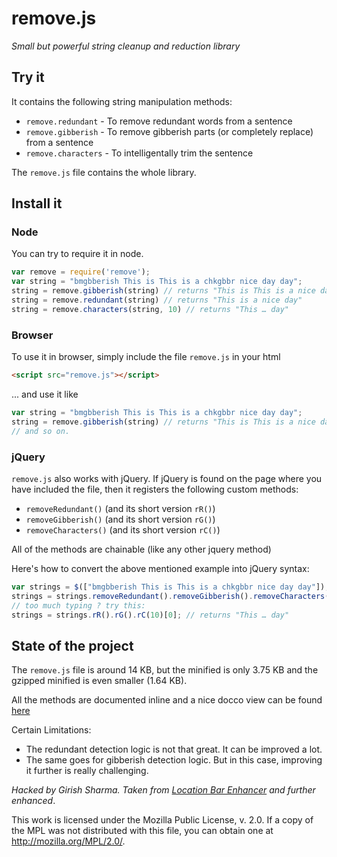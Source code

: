 # remove.js

*Small but powerful string cleanup and reduction library*

## Try it

It contains the following string manipulation methods:

- `remove.redundant` - To remove redundant words from a sentence
- `remove.gibberish` - To remove gibberish parts (or completely replace) from a sentence
- `remove.characters` - To intelligentally trim the sentence

The `remove.js` file contains the whole library.

## Install it

### Node

You can try to require it in node.
```javascript
var remove = require('remove');
var string = "bmgbberish This is This is a chkgbbr nice day day";
string = remove.gibberish(string) // returns "This is This is a nice day day"
string = remove.redundant(string) // returns "This is a nice day"
string = remove.characters(string, 10) // returns "This … day"
```
### Browser

To use it in browser, simply include the file `remove.js` in your html
```html
<script src="remove.js"></script>
```
... and use it like
```javascript
var string = "bmgbberish This is This is a chkgbbr nice day day";
string = remove.gibberish(string) // returns "This is This is a nice day day"
// and so on.
```
### jQuery

`remove.js` also works with jQuery. If jQuery is found on the page where you have included the file, then it registers the following custom methods:

- `removeRedundant()` (and its short version `rR()`)
- `removeGibberish()` (and its short version `rG()`)
- `removeCharacters()` (and its short version `rC()`)

All of the methods are chainable (like any other jquery method)

Here's how to convert the above mentioned example into jQuery syntax:

```javascript
var strings = $(["bmgbberish This is This is a chkgbbr nice day day"]);
strings = strings.removeRedundant().removeGibberish().removeCharacters(10);
// too much typing ? try this:
strings = strings.rR().rG().rC(10)[0]; // returns "This … day"
```
## State of the project

The `remove.js` file is around 14 KB, but the minified is only 3.75 KB and the gzipped minified is even smaller (1.64 KB).

All the methods are documented inline and a nice docco view can be found [here](http://scrapmac.github.io/snippets/remove.js/docs/remove.html)

Certain Limitations:

- The redundant detection logic is not that great. It can be improved a lot.
- The same goes for gibberish detection logic. But in this case, improving it further is really challenging.

*Hacked by Girish Sharma. Taken from [Location Bar Enhancer](https://github.com/scrapmac/UIEnhancer) and further enhanced*.

This work is licensed under the Mozilla Public License, v. 2.0. If a copy of the MPL was not distributed with this file, you can obtain one at http://mozilla.org/MPL/2.0/.
